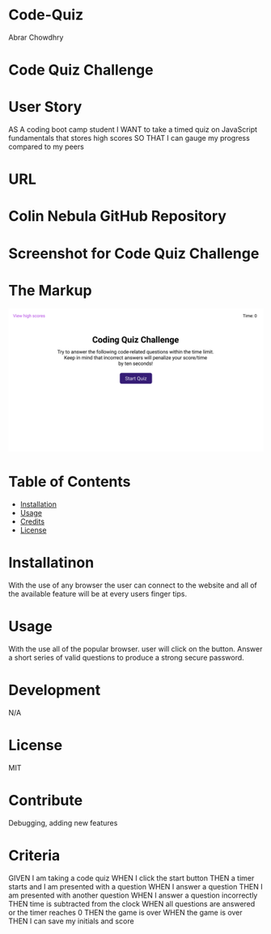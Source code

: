 # Code-Quiz
Abrar Chowdhry

# Code Quiz Challenge

# User Story
AS A coding boot camp student
I WANT to take a timed quiz on JavaScript fundamentals that stores high scores
SO THAT I can gauge my progress compared to my peers 

# URL


# Colin Nebula GitHub Repository


# Screenshot for Code Quiz Challenge


# The Markup
![04-web-apis-homework-demo](https://github.com/AbrarChowdhry98/Code-Quiz/blob/main/Assets/images/04-web-apis-homework-demo.gif)

# Table of Contents

* [Installation](#installation)
* [Usage](#usage)
* [Credits](#credits)
* [License](#license)


# Installatinon 
With the use of any browser the user can connect to the website and all of the available feature will be at every users finger tips.

# Usage 
With the use all of the popular browser. user will click on the button.
Answer a short series of valid questions to produce a strong secure password.

# Development 
N/A

# License 
MIT

# Contribute
Debugging, adding new features

# Criteria
GIVEN I am taking a code quiz
WHEN I click the start button
THEN a timer starts and I am presented with a question
WHEN I answer a question
THEN I am presented with another question
WHEN I answer a question incorrectly
THEN time is subtracted from the clock
WHEN all questions are answered or the timer reaches 0
THEN the game is over
WHEN the game is over
THEN I can save my initials and score
